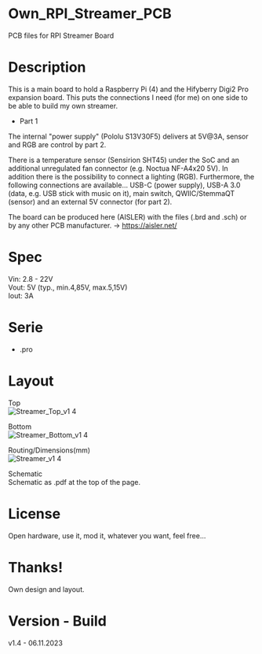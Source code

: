 # Own_RPI_Streamer_PCB

PCB files for RPI Streamer Board

# Description

This is a main board to hold a Raspberry Pi (4) and the Hifyberry Digi2 Pro expansion board. This puts the connections I need (for me) on one side to be able to build my own streamer.

- Part 1

The internal "power supply" (Pololu S13V30F5) delivers at 5V@3A, sensor and RGB are control by part 2.

There is a temperature sensor (Sensirion SHT45) under the SoC and an additional unregulated fan connector (e.g. Noctua NF-A4x20 5V). In addition there is the possibility to connect a lighting (RGB). Furthermore, the following connections are available... USB-C (power supply), USB-A 3.0 (data, e.g. USB stick with music on it), main switch, QWIIC/StemmaQT (sensor) and an external 5V connector (for part 2).

The board can be produced here (AISLER) with the files (.brd and .sch) or by any other PCB manufacturer. -> https://aisler.net/

# Spec

Vin: 2.8 - 22V<br>
Vout: 5V (typ., min.4,85V, max.5,15V)<br>
Iout: 3A<br>

# Serie

- .pro

# Layout

Top<br>
![Streamer_Top_v1 4](https://github.com/CrackXT/Own_RPI_Streamer_PCB/assets/88975406/5dd89c11-b92f-4d7f-b379-6e6e650cc60d)

Bottom<br>
![Streamer_Bottom_v1 4](https://github.com/CrackXT/Own_RPI_Streamer_PCB/assets/88975406/8abfa396-234c-4a40-b0f2-f3d10c4c6bd4)

Routing/Dimensions(mm)<br>
![Streamer_v1 4](https://github.com/CrackXT/Own_RPI_Streamer_PCB/assets/88975406/b2771dfc-d68b-4480-aa7c-dcb007886f6c)

Schematic<br>
Schematic as .pdf at the top of the page.

# License

Open hardware, use it, mod it, whatever you want, feel free...

# Thanks!

Own design and layout.

# Version - Build

v1.4 - 06.11.2023
